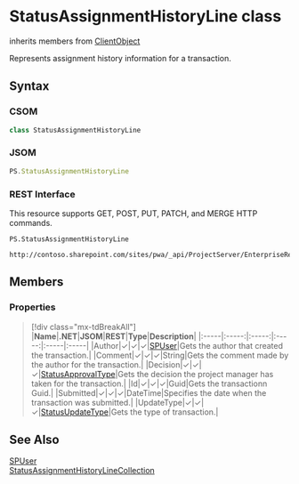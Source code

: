 [comment]: # (Name:StatusAssignmentHistoryLine)
[comment]: # (Name:Microsoft.ProjectServer.StatusAssignmentHistoryLine)
[comment]: # (Type:class)
[comment]: # (Status:Verified)

# <a name="name"></a>StatusAssignmentHistoryLine class

inherits members from [ClientObject](https://msdn.microsoft.com/en-us/library/microsoft.sharepoint.client.clientobject.aspx)<br/>

<a name="description"></a>Represents assignment history information for a transaction.

## <a name="syntax"></a>Syntax

### CSOM

```cs
class StatusAssignmentHistoryLine 
```
### JSOM

```javascript
PS.StatusAssignmentHistoryLine
```
### REST Interface

This resource supports GET, POST, PUT, PATCH, and MERGE HTTP commands.

```
PS.StatusAssignmentHistoryLine

http://contoso.sharepoint.com/sites/pwa/_api/ProjectServer/EnterpriseResources('{resourceid}')/Assignments/History('{transactionId}')
```

## <a name="members"></a>Members

### <a name="properties"></a>Properties
> [!div class="mx-tdBreakAll"]
|**Name**|**.NET**|**JSOM**|**REST**|**Type**|**Description**|
|:-----|:-----:|:-----:|:-----:|:-----|:-----|
|<a name="Author"></a>Author|&#x2713;|&#x2713;|&#x2713;|[SPUser](https://msdn.microsoft.com/en-us/library/microsoft.sharepoint.spuser.aspx)|Gets the author that created the transaction.|
|<a name="Comment"></a>Comment|&#x2713;|&#x2713;|&#x2713;|String|Gets the comment made by the author for the transaction.|
|<a name="Decision"></a>Decision|&#x2713;|&#x2713;|&#x2713;|[StatusApprovalType](StatusApprovalType.md)|Gets the decision the project manager has taken for the transaction.|
|<a name="Id"></a>Id|&#x2713;|&#x2713;|&#x2713;|Guid|Gets the transactionn Guid.|
|<a name="Submitted"></a>Submitted|&#x2713;|&#x2713;|&#x2713;|DateTime|Specifies the date when the transaction was submitted.|
|<a name="UpdateType"></a>UpdateType|&#x2713;|&#x2713;|&#x2713;|[StatusUpdateType](StatusUpdateType.md)|Gets the type of transaction.|

## <a name="seeAlso"></a>See Also

[SPUser](https://msdn.microsoft.com/library/microsoft.sharepoint.spuser.aspx)<br/>
[StatusAssignmentHistoryLineCollection](StatusAssignmentHistoryLineCollection.md)<br/>
